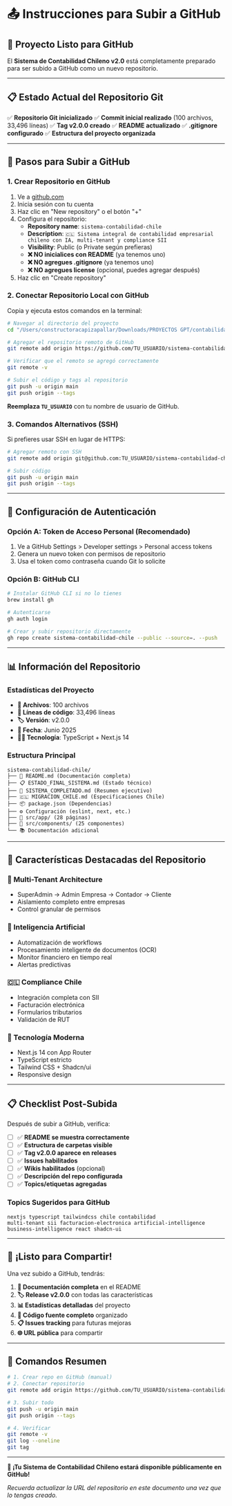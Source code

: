 # 📤 Instrucciones para Subir a GitHub

## 🎯 Proyecto Listo para GitHub

El **Sistema de Contabilidad Chileno v2.0** está completamente preparado para ser subido a GitHub como un nuevo repositorio.

---

## 📋 Estado Actual del Repositorio Git

✅ **Repositorio Git inicializado**
✅ **Commit inicial realizado** (100 archivos, 33,496 líneas)
✅ **Tag v2.0.0 creado**
✅ **README actualizado**
✅ **.gitignore configurado**
✅ **Estructura del proyecto organizada**

---

## 🚀 Pasos para Subir a GitHub

### 1. **Crear Repositorio en GitHub**
1. Ve a [github.com](https://github.com)
2. Inicia sesión con tu cuenta
3. Haz clic en "New repository" o el botón "+"
4. Configura el repositorio:
   - **Repository name**: `sistema-contabilidad-chile`
   - **Description**: `🇨🇱 Sistema integral de contabilidad empresarial chileno con IA, multi-tenant y compliance SII`
   - **Visibility**: Public (o Private según prefieras)
   - **❌ NO inicialices con README** (ya tenemos uno)
   - **❌ NO agregues .gitignore** (ya tenemos uno)
   - **❌ NO agregues license** (opcional, puedes agregar después)
5. Haz clic en "Create repository"

### 2. **Conectar Repositorio Local con GitHub**
Copia y ejecuta estos comandos en la terminal:

```bash
# Navegar al directorio del proyecto
cd "/Users/constructoracapizapallar/Downloads/PROYECTOS GPT/contabilidad"

# Agregar el repositorio remoto de GitHub
git remote add origin https://github.com/TU_USUARIO/sistema-contabilidad-chile.git

# Verificar que el remoto se agregó correctamente
git remote -v

# Subir el código y tags al repositorio
git push -u origin main
git push origin --tags
```

**Reemplaza `TU_USUARIO`** con tu nombre de usuario de GitHub.

### 3. **Comandos Alternativos (SSH)**
Si prefieres usar SSH en lugar de HTTPS:

```bash
# Agregar remoto con SSH
git remote add origin git@github.com:TU_USUARIO/sistema-contabilidad-chile.git

# Subir código
git push -u origin main
git push origin --tags
```

---

## 🔐 Configuración de Autenticación

### Opción A: Token de Acceso Personal (Recomendado)
1. Ve a GitHub Settings > Developer settings > Personal access tokens
2. Genera un nuevo token con permisos de repositorio
3. Usa el token como contraseña cuando Git lo solicite

### Opción B: GitHub CLI
```bash
# Instalar GitHub CLI si no lo tienes
brew install gh

# Autenticarse
gh auth login

# Crear y subir repositorio directamente
gh repo create sistema-contabilidad-chile --public --source=. --push
```

---

## 📊 Información del Repositorio

### **Estadísticas del Proyecto**
- **📁 Archivos**: 100 archivos
- **📝 Líneas de código**: 33,496 líneas
- **🏷️ Versión**: v2.0.0
- **📅 Fecha**: Junio 2025
- **👨‍💻 Tecnología**: TypeScript + Next.js 14

### **Estructura Principal**
```
sistema-contabilidad-chile/
├── 📄 README.md (Documentación completa)
├── 📋 ESTADO_FINAL_SISTEMA.md (Estado técnico)
├── 📖 SISTEMA_COMPLETADO.md (Resumen ejecutivo)
├── 🇨🇱 MIGRACION_CHILE.md (Especificaciones Chile)
├── 📦 package.json (Dependencias)
├── ⚙️ Configuración (eslint, next, etc.)
├── 🎨 src/app/ (28 páginas)
├── 🧩 src/components/ (25 componentes)
└── 📚 Documentación adicional
```

---

## 🌟 Características Destacadas del Repositorio

### **🏢 Multi-Tenant Architecture**
- SuperAdmin → Admin Empresa → Contador → Cliente
- Aislamiento completo entre empresas
- Control granular de permisos

### **🤖 Inteligencia Artificial**
- Automatización de workflows
- Procesamiento inteligente de documentos (OCR)
- Monitor financiero en tiempo real
- Alertas predictivas

### **🇨🇱 Compliance Chile**
- Integración completa con SII
- Facturación electrónica
- Formularios tributarios
- Validación de RUT

### **📱 Tecnología Moderna**
- Next.js 14 con App Router
- TypeScript estricto
- Tailwind CSS + Shadcn/ui
- Responsive design

---

## 📋 Checklist Post-Subida

Después de subir a GitHub, verifica:

- [ ] ✅ **README se muestra correctamente**
- [ ] ✅ **Estructura de carpetas visible**
- [ ] ✅ **Tag v2.0.0 aparece en releases**
- [ ] ✅ **Issues habilitados**
- [ ] ✅ **Wikis habilitados** (opcional)
- [ ] ✅ **Descripción del repo configurada**
- [ ] ✅ **Topics/etiquetas agregadas**

### **Topics Sugeridos para GitHub**
```
nextjs typescript tailwindcss chile contabilidad
multi-tenant sii facturacion-electronica artificial-intelligence
business-intelligence react shadcn-ui
```

---

## 🎉 ¡Listo para Compartir!

Una vez subido a GitHub, tendrás:

1. **📄 Documentación completa** en el README
2. **🏷️ Release v2.0.0** con todas las características
3. **📊 Estadísticas detalladas** del proyecto
4. **🔧 Código fuente completo** organizado
5. **📋 Issues tracking** para futuras mejoras
6. **🌐 URL pública** para compartir

---

## 🚀 Comandos Resumen

```bash
# 1. Crear repo en GitHub (manual)
# 2. Conectar repositorio
git remote add origin https://github.com/TU_USUARIO/sistema-contabilidad-chile.git

# 3. Subir todo
git push -u origin main
git push origin --tags

# 4. Verificar
git remote -v
git log --oneline
git tag
```

---

**🎯 ¡Tu Sistema de Contabilidad Chileno estará disponible públicamente en GitHub!**

*Recuerda actualizar la URL del repositorio en este documento una vez que lo tengas creado.*
